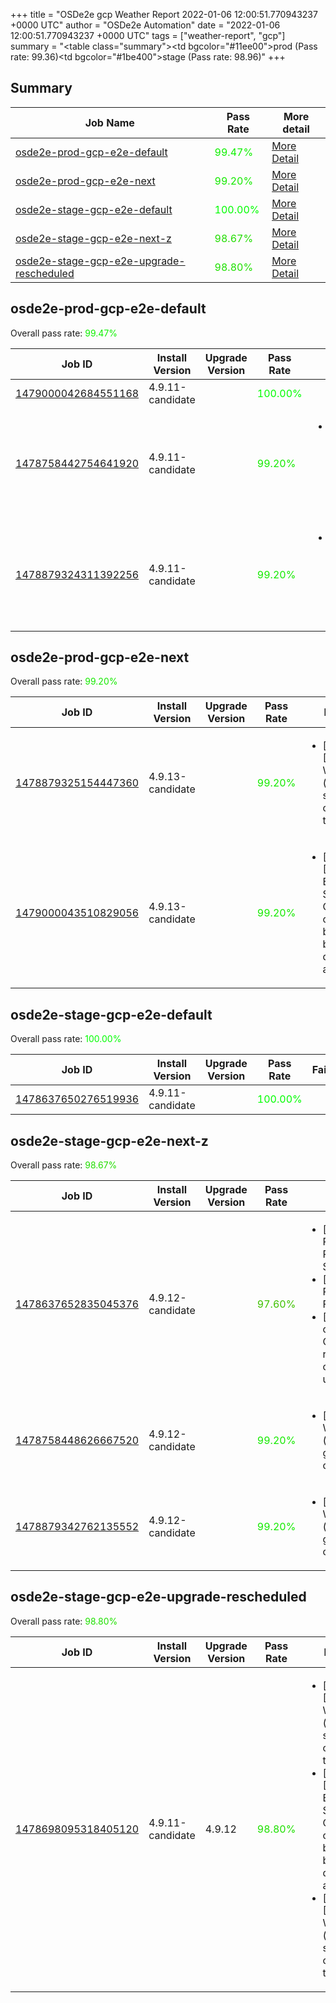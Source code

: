 +++
title = "OSDe2e gcp Weather Report 2022-01-06 12:00:51.770943237 +0000 UTC"
author = "OSDe2e Automation"
date = "2022-01-06 12:00:51.770943237 +0000 UTC"
tags = ["weather-report", "gcp"]
summary = "<table class=\"summary\"><tr><td bgcolor=\"#11ee00\"></td><td>prod (Pass rate: 99.36)</td></tr><tr><td bgcolor=\"#1be400\"></td><td>stage (Pass rate: 98.96)</td></tr></table>"
+++
## Summary

| Job Name | Pass Rate | More detail |
|----------|-----------|-------------|
|[osde2e-prod-gcp-e2e-default](https://prow.ci.openshift.org/?job=osde2e-prod-gcp-e2e-default)| <span style="color:#0ef100;">99.47%</span>|[More Detail](#osde2e-prod-gcp-e2e-default)|
|[osde2e-prod-gcp-e2e-next](https://prow.ci.openshift.org/?job=osde2e-prod-gcp-e2e-next)| <span style="color:#15ea00;">99.20%</span>|[More Detail](#osde2e-prod-gcp-e2e-next)|
|[osde2e-stage-gcp-e2e-default](https://prow.ci.openshift.org/?job=osde2e-stage-gcp-e2e-default)| <span style="color:#01fe00;">100.00%</span>|[More Detail](#osde2e-stage-gcp-e2e-default)|
|[osde2e-stage-gcp-e2e-next-z](https://prow.ci.openshift.org/?job=osde2e-stage-gcp-e2e-next-z)| <span style="color:#22dd00;">98.67%</span>|[More Detail](#osde2e-stage-gcp-e2e-next-z)|
|[osde2e-stage-gcp-e2e-upgrade-rescheduled](https://prow.ci.openshift.org/?job=osde2e-stage-gcp-e2e-upgrade-rescheduled)| <span style="color:#1fe000;">98.80%</span>|[More Detail](#osde2e-stage-gcp-e2e-upgrade-rescheduled)|



## osde2e-prod-gcp-e2e-default

Overall pass rate: <span style="color:#0ef100;">99.47%</span>

| Job ID | Install Version | Upgrade Version | Pass Rate | Failures |
|--------|-----------------|-----------------|-----------|----------|
[1479000042684551168](https://prow.ci.openshift.org/view/gs/origin-ci-test/logs/osde2e-prod-gcp-e2e-default/1479000042684551168) | 4.9.11-candidate |  | <span style="color:#01fe00;">100.00%</span>|
[1478758442754641920](https://prow.ci.openshift.org/view/gs/origin-ci-test/logs/osde2e-prod-gcp-e2e-default/1478758442754641920) | 4.9.11-candidate |  | <span style="color:#15ea00;">99.20%</span>|<ul><li>[install] [Suite: e2e] Workload (guestbook) should get created in the cluster</li></ul>
[1478879324311392256](https://prow.ci.openshift.org/view/gs/origin-ci-test/logs/osde2e-prod-gcp-e2e-default/1478879324311392256) | 4.9.11-candidate |  | <span style="color:#15ea00;">99.20%</span>|<ul><li>[install] [Suite: e2e] Workload (guestbook) should get created in the cluster</li></ul>



## osde2e-prod-gcp-e2e-next

Overall pass rate: <span style="color:#15ea00;">99.20%</span>

| Job ID | Install Version | Upgrade Version | Pass Rate | Failures |
|--------|-----------------|-----------------|-----------|----------|
[1478879325154447360](https://prow.ci.openshift.org/view/gs/origin-ci-test/logs/osde2e-prod-gcp-e2e-next/1478879325154447360) | 4.9.13-candidate |  | <span style="color:#15ea00;">99.20%</span>|<ul><li>[install] [Suite: e2e] Workload (guestbook) should get created in the cluster</li></ul>
[1479000043510829056](https://prow.ci.openshift.org/view/gs/origin-ci-test/logs/osde2e-prod-gcp-e2e-next/1479000043510829056) | 4.9.13-candidate |  | <span style="color:#15ea00;">99.20%</span>|<ul><li>[install] [Suite: e2e] Encrypted Storage in GCP clusters can be created by dedicated admins</li></ul>



## osde2e-stage-gcp-e2e-default

Overall pass rate: <span style="color:#01fe00;">100.00%</span>

| Job ID | Install Version | Upgrade Version | Pass Rate | Failures |
|--------|-----------------|-----------------|-----------|----------|
[1478637650276519936](https://prow.ci.openshift.org/view/gs/origin-ci-test/logs/osde2e-stage-gcp-e2e-default/1478637650276519936) | 4.9.11-candidate |  | <span style="color:#01fe00;">100.00%</span>|



## osde2e-stage-gcp-e2e-next-z

Overall pass rate: <span style="color:#22dd00;">98.67%</span>

| Job ID | Install Version | Upgrade Version | Pass Rate | Failures |
|--------|-----------------|-----------------|-----------|----------|
[1478637652835045376](https://prow.ci.openshift.org/view/gs/origin-ci-test/logs/osde2e-stage-gcp-e2e-next-z/1478637652835045376) | 4.9.12-candidate |  | <span style="color:#3ec100;">97.60%</span>|<ul><li>[install] [Suite: e2e] Pods should be Running or Succeeded</li><li>[install] [Suite: e2e] Pods should not be Failed</li><li>[install] [Suite: operators] CloudIngressOperator rh-api-test cidr block changes should updated the service</li></ul>
[1478758448626667520](https://prow.ci.openshift.org/view/gs/origin-ci-test/logs/osde2e-stage-gcp-e2e-next-z/1478758448626667520) | 4.9.12-candidate |  | <span style="color:#15ea00;">99.20%</span>|<ul><li>[install] [Suite: e2e] Workload (guestbook) should get created in the cluster</li></ul>
[1478879342762135552](https://prow.ci.openshift.org/view/gs/origin-ci-test/logs/osde2e-stage-gcp-e2e-next-z/1478879342762135552) | 4.9.12-candidate |  | <span style="color:#15ea00;">99.20%</span>|<ul><li>[install] [Suite: e2e] Workload (guestbook) should get created in the cluster</li></ul>



## osde2e-stage-gcp-e2e-upgrade-rescheduled

Overall pass rate: <span style="color:#1fe000;">98.80%</span>

| Job ID | Install Version | Upgrade Version | Pass Rate | Failures |
|--------|-----------------|-----------------|-----------|----------|
[1478698095318405120](https://prow.ci.openshift.org/view/gs/origin-ci-test/logs/osde2e-stage-gcp-e2e-upgrade-rescheduled/1478698095318405120) | 4.9.11-candidate | 4.9.12 | <span style="color:#1fe000;">98.80%</span>|<ul><li>[install] [Suite: e2e] Workload (guestbook) should get created in the cluster</li><li>[upgrade] [Suite: e2e] Encrypted Storage in GCP clusters can be created by dedicated admins</li><li>[upgrade] [Suite: e2e] Workload (guestbook) should get created in the cluster</li></ul>




